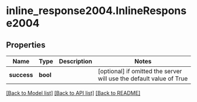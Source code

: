 # inline_response2004.InlineResponse2004

## Properties
Name | Type | Description | Notes
------------ | ------------- | ------------- | -------------
**success** | **bool** |  | [optional]  if omitted the server will use the default value of True

[[Back to Model list]](../README.md#documentation-for-models) [[Back to API list]](../README.md#documentation-for-api-endpoints) [[Back to README]](../README.md)


